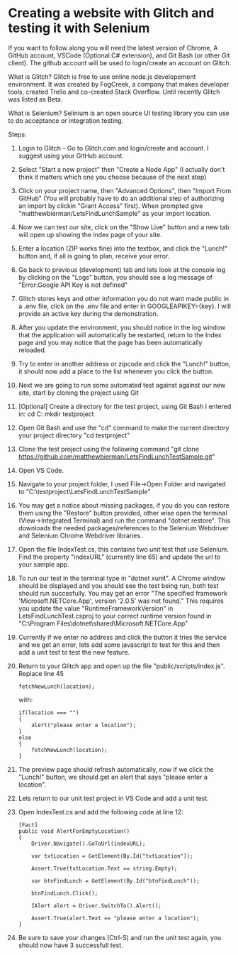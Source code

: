 # Creating a website with Glitch and testing it with Selenium

If you want to follow along you will need the latest version of Chrome, A GitHub account, VSCode (Optional:C# extension), and Git Bash (or other Git client). The github account will be used to login/create an account on Glitch.

What is Glitch? Glitch is free to use online node.js developement environment. It was created by FogCreek, a company that makes developer tools, created Trello and co-created Stack Overflow. Until recently Glitch was listed as Beta.

What is Selenium? Selinium is an open source UI testing library you can use to do acceptance or integration testing.

Steps:

1. Login to Glitch - Go to Glitch.com and login/create and account. I suggest using your GitHub account.
2. Select "Start a new project" then "Create a Node App" (I actually don't think it matters which one you choose because of the next step)
3. Click on your project name, then "Advanced Options", then "Import From GitHub" (You will probably have to do an additional step of authorizing an import by clickin "Grant Access" first). When prompted give "matthewbierman/LetsFindLunchSample" as your import location.
4. Now we can test our site, click on the "Show Live" button and a new tab will open up showing the index page of your site.
5. Enter a location (ZIP works fine) into the textbox, and click the "Lunch!" button and, if all is going to plan, receive your error.
6. Go back to previous (development) tab and lets look at the console log by clicking on the "Logs" button, you should see a log message of "Error:Google API Key is not defined"
7. Glitch stores keys and other information you do not want made public in a .env file, click on the .env file and enter in GOOGLEAPIKEY={key}. I will provide an active key during the demonstration.
8. After you update the environment, you should notice in the log window that the application will automatically be restarted, return to the Index page and you may notice that the page has been automatically reloaded.
9. Try to enter in another address or zipcode and click the "Lunch!" button, it should now add a place to the list whenever you click the button.
10. Next we are going to run some automated test against against our new site, start by cloning the project using Git
11. [Optional] Create a directory for the test project, using Git Bash I entered in:
    cd C:
    mkdir testproject
12. Open Git Bash and use the "cd" command to make the current directory your project directory "cd testproject"
13. Clone the test project using the following command "git clone https://github.com/matthewbierman/LetsFindLunchTestSample.git"
14. Open VS Code.
15. Navigate to your project folder, I used File->Open Folder and navigated to "C:\testproject\LetsFindLunchTestSample"
16. You may get a notice about missing packages, if you do you can restore them using the "Restore" button provided, other wise open the terminal (View->Integrated Terminal) and run the command "dotnet restore". This downloads the needed packages/references to the Selenium Webdriver and Selenium Chrome Webdriver libraries.
17. Open the file IndexTest.cs, this contains two unit test that use Selenium. Find the property "indexURL" (currently line 65) and update the url to your sample app.
18. To run our test in the terminal type in "dotnet xunit". A Chrome window should be displayed and you should see the test being run, both test should run succesfully.
  You may get an error "The specified framework 'Microsoft.NETCore.App', version '2.0.5' was not found." 
  This requires you update the value "RuntimeFrameworkVersion" in LetsFindLunchTest.csproj to your correct runtime version found in "C:\Program Files\dotnet\shared\Microsoft.NETCore.App"
19. Currently if we enter no address and click the button it tries the service and we get an error, lets add some javascript to test for this and then add a unit test to test the new feature.
20. Return to your Glitch app and open up the file "public/scripts/index.js". Replace line 45 

        fetchNewLunch(location);
        
    with:
    
        if(location === "")
        {
            alert("please enter a location");
        }
        else
        {
            fetchNewLunch(location);
        }  
21. The preview page should refresh automatically, now if we click the "Lunch!" button, we should get an alert that says "please enter a location".
22. Lets return to our unit test project in VS Code and add a unit test.
23. Open IndexTest.cs and add the following code at line 12:

        [Fact]
        public void AlertForEmptyLocation()
        {
            Driver.Navigate().GoToUrl(indexURL);

            var txtLocation = GetElement(By.Id("txtLocation"));

            Assert.True(txtLocation.Text == string.Empty);

            var btnFindLunch = GetElement(By.Id("btnFindLunch"));

            btnFindLunch.Click();

            IAlert alert = Driver.SwitchTo().Alert();

            Assert.True(alert.Text == "please enter a location");
        }
24. Be sure to save your changes (Ctrl-S) and run the unit test again, you should now have 3 successfull test.
